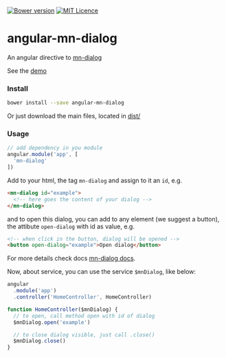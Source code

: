 [![Bower version](https://badge.fury.io/bo/angular-mn-dialog.svg)](https://badge.fury.io/bo/angular-mn-dialog)
[![MIT Licence](https://badges.frapsoft.com/os/mit/mit.svg?v=103)](https://opensource.org/licenses/mit-license.php)   


# angular-mn-dialog

An angular directive to [mn-dialog](https://github.com/minimalist-components/mn-dialog)

See the [demo](https://github.com/minimalist-components/mn-dialog)

<!-- [![preview demo](https://raw.githubusercontent.com/minimalist-components/mn-dialog/master/sources/example/mn-dialog.gif)](http://codepen.io/darlanmendonca/full/akgXQq) -->

### Install

```sh
bower install --save angular-mn-dialog
```

Or just download the main files, located in [dist/](https://github.com/minimalist-components/angular-mn-dialog/tree/master/dist)

### Usage

```js
// add dependency in you module
angular.module('app', [
  'mn-dialog'
])
```

Add to your html, the tag `mn-dialog` and assign to it an `id`, e.g.

```html
<mn-dialog id="example">
  <!-- here goes the content of your dialog -->
</mn-dialog>
```

and to open this dialog, you can add to any element (we suggest a button), the attibute `open-dialog` with id as value, e.g.

```html
<!-- when click in the button, dialog will be opened -->
<button open-dialog="example">Open dialog</button>
```

For more details check docs [mn-dialog docs](https://github.com/minimalist-components/mn-dialog).

Now, about service, you can use the service `$mnDialog`, like below:

```js
angular
  .module('app')
  .controller('HomeController', HomeController)

function HomeController($mnDialog) {
  // to open, call method open with id of dialog
  $mnDialog.open('example')

  // to close dialog visible, just call .close()
  $mnDialog.close()
}
```
